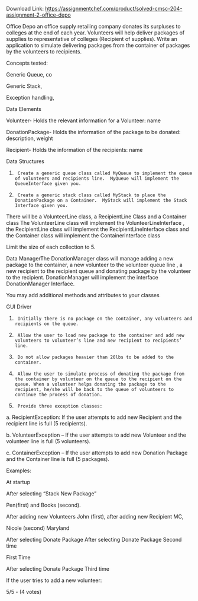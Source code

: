 Download Link: https://assignmentchef.com/product/solved-cmsc-204-assignment-2-office-depo
<br>
<p class="ui header product-top-header" title=" CMSC 204 Assignment #2 Office Depo Solution"> Office Depo an office supply retailing company donates its surpluses to colleges at the end of each year. Volunteers will help deliver packages of supplies to representative of colleges (Recipient of supplies). Write an application to simulate delivering packages from the container of packages by the volunteers to recipients.

Concepts tested:

Generic Queue, co

Generic Stack,

Exception handling,

Data Elements

Volunteer- Holds the relevant information for a Volunteer:  name

DonationPackage- Holds the information of the package to be donated: description, weight

Recipient- Holds the information of the recipients: name

Data Structures

1.      Create a generic queue class called MyQueue to implement the queue of volunteers and recipients line.  MyQueue will implement the QueueInterface given you.

2.      Create a generic stack class called MyStack to place the DonationPackage on a Container.  MyStack will implement the Stack Interface given you.

There will be a VolunteerLine class, a RecipientLine Class and a Container class   The VolunteerLine class will implement the VolunteerLineInterface , the RecipientLine class will implement the RecipientLineInterface  class and the Container class will implement the ContainerInterface class

Limit the size of each collection to 5.

Data ManagerThe DonationManager class  will manage adding a new package to the container, a new volunteer to the volunteer queue line , a new recipient to the recipient queue and donating  package by the volunteer to the recipient.  DonationManager   will implement the interface DonationManager Interface.

You may add additional methods and attributes to your classes

GUI Driver

1.      Initially there is no package on the container, any volunteers and recipients on the queue.

2.      Allow the user to load new package to the container and add new volunteers to volunteer’s line and new recipient to recipients’ line.

3.      Do not allow packages heavier than 20lbs to be added to the container.

4.      Allow the user to simulate process of donating the package from the container by volunteer on the queue to the recipient on the queue. When a volunteer helps donating the package to the recipient, he/she will be back to the queue of volunteers to continue the process of donation.

5.      Provide three exception classes:

a.       RecipientException:  If the user attempts to add new Recipient and the recipient line is full (5 recipients).

b.      VolunteerException – If the user attempts to add new Volunteer and the volunteer line is full (5 volunteers).

c.       ContainerException – If the user attempts to add new Donation Package and the Container line is full (5 packages).

Examples:

At startup

After selecting “Stack New Package”

Pen(first) and Books (second).

After adding new Volunteers John (first),          after adding new Recipient MC,

Nicole (second)                                                   Maryland

After selecting Donate Package                                                  After selecting Donate Package Second time

First Time

After selecting Donate Package Third time

If the user tries to add a new volunteer:

5/5 - (4 votes)